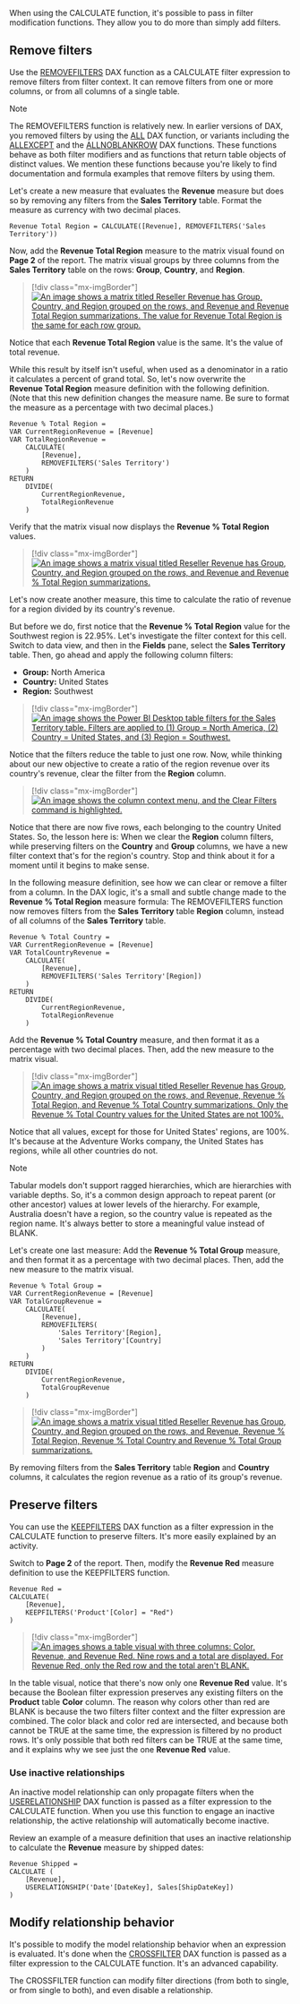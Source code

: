 When using the CALCULATE function, it's possible to pass in filter modification functions. They allow you to do more than simply add filters.

## Remove filters

Use the [REMOVEFILTERS](https://docs.microsoft.com/dax/removefilters-function-dax/?azure-portal=true) DAX function as a CALCULATE filter expression to remove filters from filter context. It can remove filters from one or more columns, or from all columns of a single table.

> [!NOTE]
> The REMOVEFILTERS function is relatively new. In earlier versions of DAX, you removed filters by using the [ALL](https://docs.microsoft.com/dax/all-function-dax/?azure-portal=true) DAX function, or variants including the [ALLEXCEPT](https://docs.microsoft.com/dax/allexcept-function-dax/?azure-portal=true) and the [ALLNOBLANKROW](https://docs.microsoft.com/dax/allnoblankrow-function-dax/?azure-portal=true) DAX functions. These functions behave as both filter modifiers and as functions that return table objects of distinct values. We mention these functions because you're likely to find documentation and formula examples that remove filters by using them.

Let's create a new measure that evaluates the **Revenue** measure but does so by removing any filters from the **Sales Territory** table. Format the measure as currency with two decimal places.

```dax
Revenue Total Region = CALCULATE([Revenue], REMOVEFILTERS('Sales Territory'))
```

Now, add the **Revenue Total Region** measure to the matrix visual found on **Page 2** of the report. The matrix visual groups by three columns from the **Sales Territory** table on the rows: **Group**, **Country**, and **Region**.

> [!div class="mx-imgBorder"]
> [![An image shows a matrix titled Reseller Revenue has Group, Country, and Region grouped on the rows, and Revenue and Revenue Total Region summarizations. The value for Revenue Total Region is the same for each row group.](../media/dax-matrix-sales-territory-revenue-1-ss.png)](../media/dax-matrix-sales-territory-revenue-1-ss.png#lightbox)

Notice that each **Revenue Total Region** value is the same. It's the value of total revenue.

While this result by itself isn't useful, when used as a denominator in a ratio it calculates a percent of grand total. So, let's now overwrite the **Revenue Total Region** measure definition with the following definition. (Note that this new definition changes the measure name. Be sure to format the measure as a percentage with two decimal places.)

```dax
Revenue % Total Region =
VAR CurrentRegionRevenue = [Revenue]
VAR TotalRegionRevenue =
	CALCULATE(
		[Revenue],
		REMOVEFILTERS('Sales Territory')
	)
RETURN
	DIVIDE(
		CurrentRegionRevenue,
		TotalRegionRevenue
	)
```

Verify that the matrix visual now displays the **Revenue % Total Region** values.

> [!div class="mx-imgBorder"]
> [![An image shows a matrix visual titled Reseller Revenue has Group, Country, and Region grouped on the rows, and Revenue and Revenue % Total Region summarizations.](../media/dax-matrix-sales-territory-revenue-2-ss.png)](../media/dax-matrix-sales-territory-revenue-2-ss.png#lightbox)

Let's now create another measure, this time to calculate the ratio of revenue for a region divided by its country's revenue.

But before we do, first notice that the **Revenue % Total Region** value for the Southwest region is 22.95%. Let's investigate the filter context for this cell. Switch to data view, and then in the **Fields** pane, select the **Sales Territory** table. Then, go ahead and apply the following column filters:

- **Group:** North America
- **Country:** United States
- **Region:** Southwest

> [!div class="mx-imgBorder"]
> [![An image shows the Power BI Desktop table filters for the Sales Territory table. Filters are applied to (1) Group = North America, (2) Country = United States, and (3) Region = Southwest.](../media/dax-table-sales-territory-column-filters-ssm.png)](../media/dax-table-sales-territory-column-filters-ssm.png#lightbox)

Notice that the filters reduce the table to just one row. Now, while thinking about our new objective to create a ratio of the region revenue over its country's revenue, clear the filter from the **Region** column.

> [!div class="mx-imgBorder"]
> [![An image shows the column context menu, and the Clear Filters command is highlighted.](../media/dax-sales-territory-table-column-filters-clear-ssm.png)](../media/dax-sales-territory-table-column-filters-clear-ssm.png#lightbox)

Notice that there are now five rows, each belonging to the country United States. So, the lesson here is: When we clear the **Region** column filters, while preserving filters on the **Country** and **Group** columns, we have a new filter context that's for the region's country. Stop and think about it for a moment until it begins to make sense.

In the following measure definition, see how we can clear or remove a filter from a column. In the DAX logic, it's a small and subtle change made to the **Revenue % Total Region** measure formula: The REMOVEFILTERS function now removes filters from the **Sales Territory** table **Region** column, instead of all columns of the **Sales Territory** table.

```dax
Revenue % Total Country =
VAR CurrentRegionRevenue = [Revenue]
VAR TotalCountryRevenue =
	CALCULATE(
		[Revenue],
		REMOVEFILTERS('Sales Territory'[Region])
	)
RETURN
	DIVIDE(
		CurrentRegionRevenue,
		TotalRegionRevenue
	)
```

Add the **Revenue % Total Country** measure, and then format it as a percentage with two decimal places. Then, add the new measure to the matrix visual.

> [!div class="mx-imgBorder"]
> [![An image shows a matrix visual titled Reseller Revenue has Group, Country, and Region grouped on the rows, and Revenue, Revenue % Total Region, and Revenue % Total Country summarizations. Only the Revenue % Total Country values for the United States are not 100%.](../media/dax-matrix-sales-territory-revenue-3-ssm.png)](../media/dax-matrix-sales-territory-revenue-3-ssm.png#lightbox)

Notice that all values, except for those for United States' regions, are 100%. It's because at the Adventure Works company, the United States has regions, while all other countries do not.

> [!NOTE]
> Tabular models don't support ragged hierarchies, which are hierarchies with variable depths. So, it's a common design approach to repeat parent (or other ancestor) values at lower levels of the hierarchy. For example, Australia doesn't have a region, so the country value is repeated as the region name. It's always better to store a meaningful value instead of BLANK.

Let's create one last measure: Add the **Revenue % Total Group** measure, and then format it as a percentage with two decimal places. Then, add the new measure to the matrix visual.

```dax
Revenue % Total Group =
VAR CurrentRegionRevenue = [Revenue]
VAR TotalGroupRevenue =
	CALCULATE(
		[Revenue],
		REMOVEFILTERS(
			'Sales Territory'[Region],
			'Sales Territory'[Country]
		)
	)
RETURN
	DIVIDE(
		CurrentRegionRevenue,
		TotalGroupRevenue
	)
```

> [!div class="mx-imgBorder"]
> [![An image shows a matrix visual titled Reseller Revenue has Group, Country, and Region grouped on the rows, and Revenue, Revenue % Total Region, Revenue % Total Country and Revenue % Total Group summarizations.](../media/dax-matrix-sales-territory-revenue-4-ss.png)](../media/dax-matrix-sales-territory-revenue-4-ss.png#lightbox)

By removing filters from the **Sales Territory** table **Region** and **Country** columns, it calculates the region revenue as a ratio of its group's revenue.

## Preserve filters

You can use the [KEEPFILTERS](https://docs.microsoft.com/dax/keepfilters-function-dax/?azure-portal=true) DAX function as a filter expression in the CALCULATE function to preserve filters. It's more easily explained by an activity.

Switch to **Page 2** of the report. Then, modify the **Revenue Red** measure definition to use the KEEPFILTERS function.

```dax
Revenue Red =
CALCULATE(
	[Revenue],
	KEEPFILTERS('Product'[Color] = "Red")
)
```

> [!div class="mx-imgBorder"]
> [![An images shows a table visual with three columns: Color, Revenue, and Revenue Red. Nine rows and a total are displayed. For Revenue Red, only the Red row and the total aren't BLANK.](../media/dax-table-colorrevenue-red-keep-filters-ss.png)](../media/dax-table-colorrevenue-red-keep-filters-ss.png#lightbox)

In the table visual, notice that there's now only one **Revenue Red** value. It's because the Boolean filter expression preserves any existing filters on the **Product** table **Color** column. The reason why colors other than red are BLANK is because the two filters filter context and the filter expression are combined. The color black and color red are intersected, and because both cannot be TRUE at the same time, the expression is filtered by no product rows. It's only possible that both red filters can be TRUE at the same time, and it explains why we see just the one **Revenue Red** value.

### Use inactive relationships

An inactive model relationship can only propagate filters when the [USERELATIONSHIP](https://docs.microsoft.com/dax/userelationship-function-dax/?azure-portal=true) DAX function is passed as a filter expression to the CALCULATE function. When you use this function to engage an inactive relationship, the active relationship will automatically become inactive.

Review an example of a measure definition that uses an inactive relationship to calculate the **Revenue** measure by shipped dates:

```dax
Revenue Shipped =
CALCULATE (
	[Revenue],
	USERELATIONSHIP('Date'[DateKey], Sales[ShipDateKey])
)
```

## Modify relationship behavior

It's possible to modify the model relationship behavior when an expression is evaluated. It's done when the [CROSSFILTER](https://docs.microsoft.com/dax/crossfilter-function-dax/?azure-portal=true) DAX function is passed as a filter expression to the CALCULATE function. It's an advanced capability.

The CROSSFILTER function can modify filter directions (from both to single, or from single to both), and even disable a relationship.
